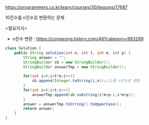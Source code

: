 https://programmers.co.kr/learn/courses/30/lessons/17687  

10진수를 n진수로 변환하는 문제  
  
<필요지식>
- n진수 변환 : https://cornarong.tistory.com/48?category=993289  


```java
class Solution {
    public String solution(int n, int t, int m, int p) {
        String answer = "";
        StringBuilder sb = new StringBuilder();
        StringBuilder answerTmp = new StringBuilder();
        
        for(int i=0;i<t*m;i++){
            sb.append(Integer.toString(i,n));//i를 n진수로 변환
        }
        for(int i=0;i<t;i++){
            answerTmp.append(sb.substring(i*m+p-1,i*m+p));
        }
        answer = answerTmp.toString().toUpperCase();
        return answer;
    }
}
```
